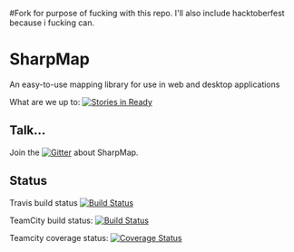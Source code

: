 #Fork for purpose of fucking with this repo. I'll also include hacktoberfest because i fucking can.

# SharpMap
An easy-to-use mapping library for use in web and desktop applications   

What are we up to: [![Stories in Ready](https://badge.waffle.io/SharpMap/SharpMap.png?label=ready&title=Ready)](http://waffle.io/SharpMap/SharpMap)

## Talk...
Join the [![Gitter](https://img.shields.io/gitter/room/TechnologyAdvice/Stardust.svg)](https://gitter.im/SharpMap/General) about SharpMap.

## Status
Travis build status [![Build Status](https://travis-ci.org/SharpMap/SharpMap.svg?branch=Branches%2F1.0)](https://travis-ci.org/SharpMap/SharpMap)

TeamCity build status: [![Build Status](https://img.shields.io/teamcity/codebetter/bt975.svg)](http://teamcity.codebetter.com/viewType.html?buildTypeId=bt975)

Teamcity coverage status: [![Coverage Status](https://img.shields.io/teamcity/coverage/bt976.svg)](http://teamcity.codebetter.com/viewType.html?buildTypeId=bt976)
